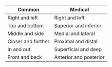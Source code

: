 | Common | Medical |
|----|----|
| Right and left | Right and left |
| Top and bottom | Superior and inferior |
| Middle and side | Medial and lateral |
| Closer and further | Proximal and distal |
| In and out | Superficial and deep |
| Front and back | Anterior and posterior |

